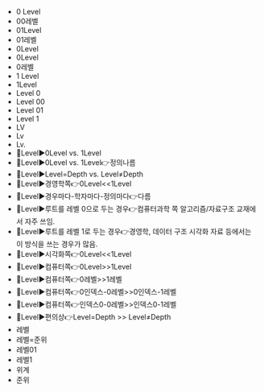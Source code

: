 ﻿- 0 Level
- 00레벨
- 01Level
- 01레벨
- 0Level
- 0Level
- 0레벨
- 1 Level
- 1Level
- Level 0
- Level 00
- Level 01
- Level 1
- LV
- Lv
- Lv.
- 📌Level▶️0Level vs. 1Level
- 📌Level▶️0Level vs. 1Level👉정의나름
- 📌Level▶️Level=Depth vs. Level≠Depth
- 📌Level▶️경영학쪽👉0Level<<1Level
- 📌Level▶️경우마다-학자마다-정의마다👉다름
- 📌Level▶️루트를 레벨 0으로 두는 경우👉컴퓨터과학 쪽 알고리즘/자료구조 교재에서 자주 쓰임.
- 📌Level▶️루트를 레벨 1로 두는 경우👉경영학, 데이터 구조 시각화 자료 등에서는 이 방식을 쓰는 경우가 많음.
- 📌Level▶️시각화쪽👉0Level<<1Level
- 📌Level▶️컴퓨터쪽👉0Level>>1Level
- 📌Level▶️컴퓨터쪽👉0레벨>>1레벨
- 📌Level▶️컴퓨터쪽👉0인덱스-0레벨>>0인덱스-1레벨
- 📌Level▶️컴퓨터쪽👉인덱스0-0레벨>>인덱스0-1레벨
- 📌Level▶️편의상👉Level=Depth >> Level≠Depth
- 레벨
- 레벨=준위
- 레벨01
- 레벨1
- 위계
- 준위
